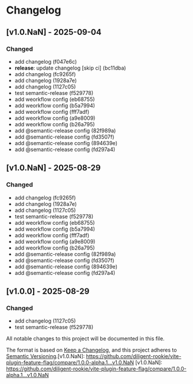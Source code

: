 # Changelog

## [v1.0.NaN] - 2025-09-04

### Changed

- add changelog (f047e6c)
- **release**: update changelog [skip ci] (bc11dba)
- add changelog (fc9265f)
- add changelog (1928a7e)
- add changelog (1127c05)
- test semantic-release (f529778)
- add weorkflow config (eb68755)
- add weorkflow config (b5a7994)
- add weorkflow config (fff7adf)
- add weorkflow config (a9e8009)
- add weorkflow config (b26a795)
- add @semantic-release config (82f989a)
- add @semantic-release config (fd3507f)
- add @semantic-release config (894639e)
- add @semantic-release config (fd297a4)

## [v1.0.NaN] - 2025-08-29

### Changed

- add changelog (fc9265f)
- add changelog (1928a7e)
- add changelog (1127c05)
- test semantic-release (f529778)
- add weorkflow config (eb68755)
- add weorkflow config (b5a7994)
- add weorkflow config (fff7adf)
- add weorkflow config (a9e8009)
- add weorkflow config (b26a795)
- add @semantic-release config (82f989a)
- add @semantic-release config (fd3507f)
- add @semantic-release config (894639e)
- add @semantic-release config (fd297a4)

## [v1.0.0] - 2025-08-29

### Changed

- add changelog (1127c05)
- test semantic-release (f529778)

All notable changes to this project will be documented in this file.

The format is based on [Keep a Changelog](https://keepachangelog.com/en/1.0.0/),
and this project adheres to [Semantic Versioning](https://semver.org/spec/v2.0.0.html).[v1.0.NaN]: https://github.com/diligent-rookie/vite-plugin-feature-flag/compare/1.0.0-alpha.1...v1.0.NaN
[v1.0.NaN]: https://github.com/diligent-rookie/vite-plugin-feature-flag/compare/1.0.0-alpha.1...v1.0.NaN
